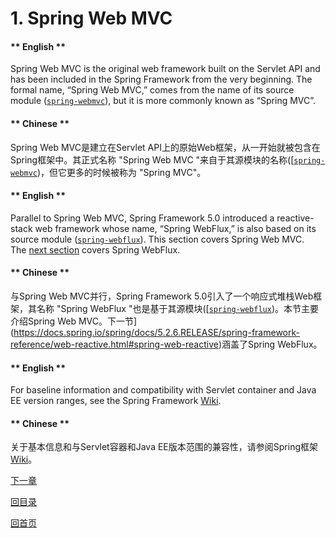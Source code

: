 # 1. Spring Web MVC

<!-- tabs:start -->

#### ** English **

Spring Web MVC is the original web framework built on the Servlet API and has been included in the Spring Framework from the very beginning. The formal name, “Spring Web MVC,” comes from the name of its source module ([`spring-webmvc`](https://github.com/spring-projects/spring-framework/tree/master/spring-webmvc)), but it is more commonly known as “Spring MVC”.
#### ** Chinese **

Spring Web MVC是建立在Servlet API上的原始Web框架，从一开始就被包含在Spring框架中。其正式名称 "Spring Web MVC "来自于其源模块的名称([[`spring-webmvc`](https://github.com/spring-projects/spring-framework/tree/master/spring-webmvc))，但它更多的时候被称为 "Spring MVC"。

<!-- tabs:end -->


<!-- tabs:start -->

#### ** English **

Parallel to Spring Web MVC, Spring Framework 5.0 introduced a reactive-stack web framework whose name, “Spring WebFlux,” is also based on its source module ([`spring-webflux`](https://github.com/spring-projects/spring-framework/tree/master/spring-webflux)). This section covers Spring Web MVC. The [next section](https://docs.spring.io/spring/docs/5.2.6.RELEASE/spring-framework-reference/web-reactive.html#spring-web-reactive) covers Spring WebFlux.
#### ** Chinese **

与Spring Web MVC并行，Spring Framework 5.0引入了一个响应式堆栈Web框架，其名称 "Spring WebFlux "也是基于其源模块([[`spring-webflux`](https://github.com/spring-projects/spring-framework/tree/master/spring-webflux))。本节主要介绍Spring Web MVC。下一节](https://docs.spring.io/spring/docs/5.2.6.RELEASE/spring-framework-reference/web-reactive.html#spring-web-reactive)涵盖了Spring WebFlux。

<!-- tabs:end -->


<!-- tabs:start -->

#### ** English **

For baseline information and compatibility with Servlet container and Java EE version ranges, see the Spring Framework [Wiki](https://github.com/spring-projects/spring-framework/wiki/Spring-Framework-Versions).
#### ** Chinese **

关于基本信息和与Servlet容器和Java EE版本范围的兼容性，请参阅Spring框架[Wiki](https://github.com/spring-projects/spring-framework/wiki/Spring-Framework-Versions)。

<!-- tabs:end -->



[下一章](Spring-Framework-5.2.6.RELEASE/Web%20on%20Servlet%20Stack/1.1.%20DispatcherServlet.md)


[回目录](Spring-Framework-5.2.6.RELEASE/summary.md)

[回首页](/README)
